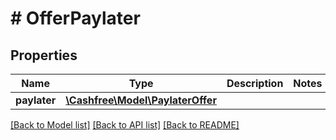 # # OfferPaylater

## Properties

Name | Type | Description | Notes
------------ | ------------- | ------------- | -------------
**paylater** | [**\Cashfree\Model\PaylaterOffer**](PaylaterOffer.md) |  |

[[Back to Model list]](../../README.md#models) [[Back to API list]](../../README.md#endpoints) [[Back to README]](../../README.md)
